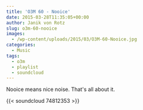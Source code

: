 ```yaml
---
title: 'O3M 60 - Nooice'
date: 2015-03-28T11:35:05+00:00
author: Janik von Rotz
slug: o3m-60-nooice
images:
  - /wp-content/uploads/2015/03/O3M-60-Nooice.jpg
categories:
  - Music
tags:
  - o3m
  - playlist
  - soundcloud
---
```

Nooice means nice noise. That's all about it.

{{< soundcloud 74812353 >}}